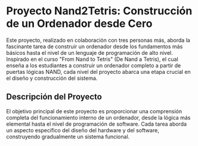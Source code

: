 # Proyecto Nand2Tetris: Construcción de un Ordenador desde Cero

Este proyecto, realizado en colaboración con tres personas más, aborda la fascinante tarea de construir un ordenador desde los fundamentos más básicos hasta el nivel de un lenguaje de programación de alto nivel. Inspirado en el curso "From Nand to Tetris" (De Nand a Tetris), el cual enseña a los estudiantes a construir un ordenador completo a partir de puertas lógicas NAND, cada nivel del proyecto abarca una etapa crucial en el diseño y construcción del sistema.

## Descripción del Proyecto

El objetivo principal de este proyecto es proporcionar una comprensión completa del funcionamiento interno de un ordenador, desde la lógica más elemental hasta el nivel de programación de software. Cada tarea aborda un aspecto específico del diseño del hardware y del software, construyendo gradualmente un sistema funcional.
